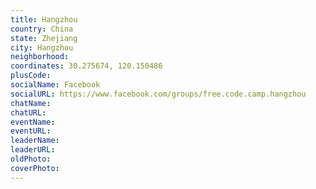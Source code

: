 ```yaml
---
title: Hangzhou
country: China
state: Zhejiang
city: Hangzhou
neighborhood: 
coordinates: 30.275674, 120.150486
plusCode:
socialName: Facebook
socialURL: https://www.facebook.com/groups/free.code.camp.hangzhou
chatName:
chatURL:
eventName:
eventURL:
leaderName:
leaderURL:
oldPhoto: 
coverPhoto:
---
```

